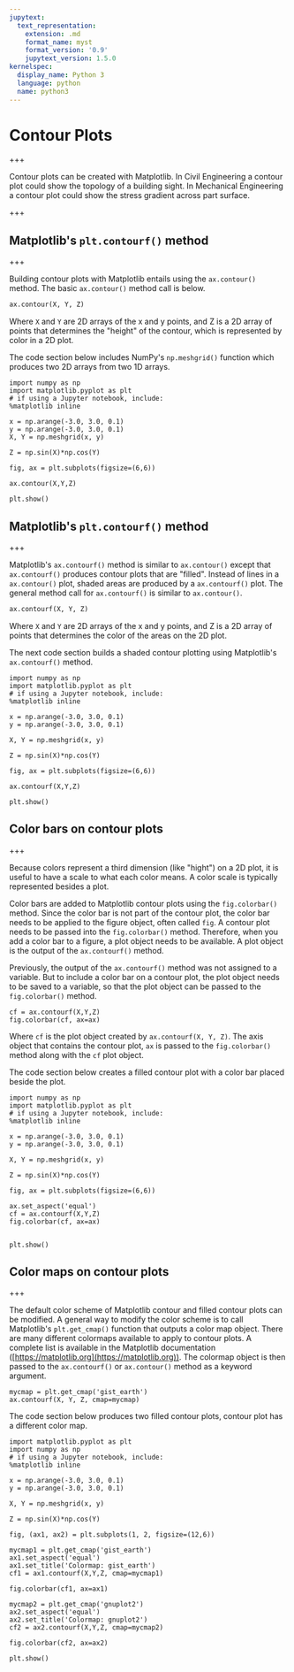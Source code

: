 ```yaml
---
jupytext:
  text_representation:
    extension: .md
    format_name: myst
    format_version: '0.9'
    jupytext_version: 1.5.0
kernelspec:
  display_name: Python 3
  language: python
  name: python3
---
```


# Contour Plots

+++

Contour plots can be created with Matplotlib. In Civil Engineering a contour plot could show the topology of a building sight. In Mechanical Engineering a contour plot could show the stress gradient across part surface.

+++

## Matplotlib's ```plt.contourf()``` method

+++

Building contour plots with Matplotlib entails using the ```ax.contour()``` method. The basic ```ax.contour()``` method call is below.

```python
ax.contour(X, Y, Z)
```

Where ```X``` and ```Y``` are 2D arrays of the x and y points, and Z is a 2D array of points that determines the "height" of the contour, which is represented by color in a 2D plot.

The code section below includes NumPy's ```np.meshgrid()``` function which produces two 2D arrays from two 1D arrays.

```{code-cell} ipython3
import numpy as np
import matplotlib.pyplot as plt
# if using a Jupyter notebook, include:
%matplotlib inline

x = np.arange(-3.0, 3.0, 0.1)
y = np.arange(-3.0, 3.0, 0.1)
X, Y = np.meshgrid(x, y)

Z = np.sin(X)*np.cos(Y)

fig, ax = plt.subplots(figsize=(6,6))

ax.contour(X,Y,Z)

plt.show()
```

## Matplotlib's ```plt.contourf()``` method

+++

Matplotlib's ```ax.contourf()``` method is similar to ```ax.contour()``` except that ```ax.contourf()``` produces contour plots that are "filled". Instead of lines in a ```ax.contour()``` plot, shaded areas are produced by a ```ax.contourf()``` plot. The general method call for ```ax.contourf()``` is similar to ```ax.contour()```.

```python
ax.contourf(X, Y, Z)
```

Where ```X``` and ```Y``` are 2D arrays of the x and y points, and Z is a 2D array of points that determines the color of the areas on the 2D plot.

The next code section builds a shaded contour plotting using Matplotlib's ```ax.contourf()``` method.

```{code-cell} ipython3
import numpy as np
import matplotlib.pyplot as plt
# if using a Jupyter notebook, include:
%matplotlib inline

x = np.arange(-3.0, 3.0, 0.1)
y = np.arange(-3.0, 3.0, 0.1)

X, Y = np.meshgrid(x, y)

Z = np.sin(X)*np.cos(Y)

fig, ax = plt.subplots(figsize=(6,6))

ax.contourf(X,Y,Z)

plt.show()
```

## Color bars on contour plots

+++

Because colors represent a third dimension (like "hight") on a 2D plot, it is useful to have a scale to what each color means. A color scale is typically represented besides a plot.

Color bars are added to Matplotlib contour plots using the ```fig.colorbar()``` method. Since the color bar is not part of the contour plot, the color bar needs to be applied to the figure object, often called ```fig```. A contour plot needs to be passed into the ```fig.colorbar()``` method. Therefore, when you add a color bar to a figure, a plot object needs to be available. A plot object is the output of the ```ax.contourf()``` method.

Previously, the output of the ```ax.contourf()``` method was not assigned to a variable. But to include a color bar on a contour plot, the plot object needs to be saved to a variable, so that the plot object can be passed to the ```fig.colorbar()``` method.

```text
cf = ax.contourf(X,Y,Z)
fig.colorbar(cf, ax=ax)
```

Where ```cf``` is the plot object created by ```ax.contourf(X, Y, Z)```. The axis object that contains the contour plot, ```ax``` is passed to the ```fig.colorbar()``` method along with the ```cf``` plot object.

The code section below creates a filled contour plot with a color bar placed beside the plot.

```{code-cell} ipython3
import numpy as np
import matplotlib.pyplot as plt
# if using a Jupyter notebook, include:
%matplotlib inline

x = np.arange(-3.0, 3.0, 0.1)
y = np.arange(-3.0, 3.0, 0.1)

X, Y = np.meshgrid(x, y)

Z = np.sin(X)*np.cos(Y)

fig, ax = plt.subplots(figsize=(6,6))

ax.set_aspect('equal')
cf = ax.contourf(X,Y,Z)
fig.colorbar(cf, ax=ax)


plt.show()
```

## Color maps on contour plots

+++

The default color scheme of Matplotlib contour and filled contour plots can be modified. A general way to modify the color scheme is to call Matplotlib's ```plt.get_cmap()``` function that outputs a color map object. There are many different colormaps available to apply to contour plots. A complete list is available in the Matplotlib documentation ([https://matplotlib.org](https://matplotlib.org)). The colormap object is then passed to the ```ax.contourf()``` or ```ax.contour()``` method as a keyword argument.

```text
mycmap = plt.get_cmap('gist_earth')
ax.contourf(X, Y, Z, cmap=mycmap)
```

The code section below produces two filled contour plots, contour plot has a different color map.

```{code-cell} ipython3
import matplotlib.pyplot as plt
import numpy as np
# if using a Jupyter notebook, include:
%matplotlib inline

x = np.arange(-3.0, 3.0, 0.1)
y = np.arange(-3.0, 3.0, 0.1)

X, Y = np.meshgrid(x, y)

Z = np.sin(X)*np.cos(Y)

fig, (ax1, ax2) = plt.subplots(1, 2, figsize=(12,6))

mycmap1 = plt.get_cmap('gist_earth')
ax1.set_aspect('equal')
ax1.set_title('Colormap: gist_earth')
cf1 = ax1.contourf(X,Y,Z, cmap=mycmap1)

fig.colorbar(cf1, ax=ax1)

mycmap2 = plt.get_cmap('gnuplot2')
ax2.set_aspect('equal')
ax2.set_title('Colormap: gnuplot2')
cf2 = ax2.contourf(X,Y,Z, cmap=mycmap2)

fig.colorbar(cf2, ax=ax2)

plt.show()
```

```{code-cell} ipython3

```
